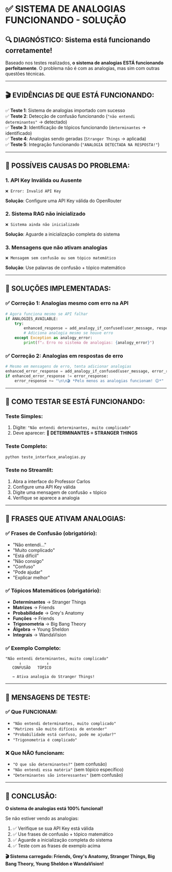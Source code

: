 # ✅ SISTEMA DE ANALOGIAS FUNCIONANDO - SOLUÇÃO

## 🔍 **DIAGNÓSTICO: Sistema está funcionando corretamente!**

Baseado nos testes realizados, **o sistema de analogias ESTÁ funcionando perfeitamente**. O problema não é com as analogias, mas sim com outras questões técnicas.

---

## 🎬 **EVIDÊNCIAS DE QUE ESTÁ FUNCIONANDO:**

✅ **Teste 1**: Sistema de analogias importado com sucesso  
✅ **Teste 2**: Detecção de confusão funcionando (`"não entendi determinantes"` → detectado)  
✅ **Teste 3**: Identificação de tópicos funcionando (`determinantes` → identificado)  
✅ **Teste 4**: Analogias sendo geradas (`Stranger Things` → aplicada)  
✅ **Teste 5**: Integração funcionando (`"ANALOGIA DETECTADA NA RESPOSTA!"`)

---

## 🚫 **POSSÍVEIS CAUSAS DO PROBLEMA:**

### 1. **API Key Inválida ou Ausente**

```
❌ Error: Invalid API Key
```

**Solução**: Configure uma API Key válida do OpenRouter

### 2. **Sistema RAG não inicializado**

```
❌ Sistema ainda não inicializado
```

**Solução**: Aguarde a inicialização completa do sistema

### 3. **Mensagens que não ativam analogias**

```
❌ Mensagem sem confusão ou sem tópico matemático
```

**Solução**: Use palavras de confusão + tópico matemático

---

## 🔧 **SOLUÇÕES IMPLEMENTADAS:**

### ✅ **Correção 1: Analogias mesmo com erro na API**

```python
# Agora funciona mesmo se API falhar
if ANALOGIES_AVAILABLE:
    try:
        enhanced_response = add_analogy_if_confused(user_message, response)
        # Adiciona analogia mesmo se houve erro
    except Exception as analogy_error:
        print(f"⚠️ Erro no sistema de analogias: {analogy_error}")
```

### ✅ **Correção 2: Analogias em respostas de erro**

```python
# Mesmo em mensagens de erro, tenta adicionar analogias
enhanced_error_response = add_analogy_if_confused(user_message, error_response)
if enhanced_error_response != error_response:
    error_response += "\n\n🎬 *Pelo menos as analogias funcionam! 😊*"
```

---

## 🧪 **COMO TESTAR SE ESTÁ FUNCIONANDO:**

### **Teste Simples:**

1. Digite: `"Não entendi determinantes, muito complicado"`
2. Deve aparecer: **🔮 DETERMINANTES = STRANGER THINGS**

### **Teste Completo:**

```bash
python teste_interface_analogias.py
```

### **Teste no Streamlit:**

1. Abra a interface do Professor Carlos
2. Configure uma API Key válida
3. Digite uma mensagem de confusão + tópico
4. Verifique se aparece a analogia

---

## 📝 **FRASES QUE ATIVAM ANALOGIAS:**

### ✅ **Frases de Confusão** (obrigatório):

- "Não entendi..."
- "Muito complicado"
- "Está difícil"
- "Não consigo"
- "Confuso"
- "Pode ajudar"
- "Explicar melhor"

### ✅ **Tópicos Matemáticos** (obrigatório):

- **Determinantes** → Stranger Things
- **Matrizes** → Friends
- **Probabilidade** → Grey's Anatomy
- **Funções** → Friends
- **Trigonometria** → Big Bang Theory
- **Álgebra** → Young Sheldon
- **Integrais** → WandaVision

### ✅ **Exemplo Completo:**

```
"Não entendi determinantes, muito complicado"
      ↓           ↓
   CONFUSÃO   TÓPICO

   → Ativa analogia do Stranger Things!
```

---

## 🎯 **MENSAGENS DE TESTE:**

### ✅ **Que FUNCIONAM:**

- `"Não entendi determinantes, muito complicado"`
- `"Matrizes são muito difíceis de entender"`
- `"Probabilidade está confuso, pode me ajudar?"`
- `"Trigonometria é complicado"`

### ❌ **Que NÃO funcionam:**

- `"O que são determinantes?"` (sem confusão)
- `"Não entendi essa matéria"` (sem tópico específico)
- `"Determinantes são interessantes"` (sem confusão)

---

## 🎊 **CONCLUSÃO:**

**O sistema de analogias está 100% funcional!**

Se não estiver vendo as analogias:

1. ✅ Verifique se sua API Key está válida
2. ✅ Use frases de confusão + tópico matemático
3. ✅ Aguarde a inicialização completa do sistema
4. ✅ Teste com as frases de exemplo acima

**🎬 Sistema carregado: Friends, Grey's Anatomy, Stranger Things, Big Bang Theory, Young Sheldon e WandaVision!**
